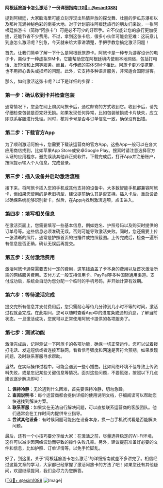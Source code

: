 **阿根廷旅游卡怎么激活？一份详细指南[[TG💪+ @esim1088](https://t.me/s/esim1088)]**

提到阿根廷，大家脑海里可能立刻浮现出热情奔放的探戈舞、壮丽的伊瓜苏瀑布以及那片充满神秘色彩的南美大地。对于计划前往阿根廷旅行的朋友们来说，一张阿根廷旅游卡（简称“阿旅卡”）可是必不可少的好帮手。它不仅能让您的旅行更加便捷，还能节省不少费用。不过，拿到这张卡后，很多小伙伴可能会犯难：这玩意儿到底怎么激活呢？别急，今天就来给大家讲清楚，手把手教您搞定激活问题！

首先，让我们简单了解一下什么是阿根廷旅游卡。阿旅卡是一种专为游客设计的电子卡，类似于一种虚拟SIM卡。它能帮助您在阿根廷境内使用本地网络，包括打电话、发短信和上网等服务。而且，与传统的实体SIM卡相比，阿旅卡更方便携带，也不用担心丢失或损坏的问题。此外，它支持多种语言服务，非常适合国际游客。

那么，如何激活这张卡呢？以下是详细的步骤：

### **第一步：确认收到卡并检查包装**
通常情况下，您会在网上购买阿旅卡后，通过邮寄的方式收到它。收到卡后，请先仔细检查包装是否完好无损。如果发现任何异常，比如包装破损或卡片缺失，应立即联系客服进行处理。同时，核对卡号是否与订单信息一致，确保没有出错。

### **第二步：下载官方App**
为了顺利激活阿旅卡，您需要下载该运营商的官方App。这些App一般可以在各大应用商店找到，比如苹果App Store或安卓Google Play。搜索时请注意选择官方认证的应用程序，避免误装其他非正规软件。下载完成后，打开App并注册账户，按照提示输入个人信息，完成登录。

### **第三步：插入设备并启动激活流程**
接下来，将阿旅卡插入您的手机或其他支持的设备中。大多数智能手机都兼容阿旅卡，但如果您使用的是老旧机型，建议提前确认其是否支持。插入卡后，重启设备以确保系统能够识别新卡。然后，在App内找到激活选项，点击进入。

### **第四步：填写相关信息**
在激活页面上，您需要填写一些基本信息，例如姓名、护照号码以及购买时提供的订单号等。这些信息必须准确无误，否则可能导致激活失败。同时，您还需要上传一张清晰的照片，通常是护照首页的扫描件或拍照截图。上传完成后，检查一遍所有信息是否正确，确认无误后再提交。

### **第五步：支付激活费用**
激活阿旅卡通常需要支付一定的费用，这笔钱涵盖了卡本身的费用以及首次激活所需的网络服务费用。支付方式一般支持信用卡、PayPal等多种国际通用渠道。支付成功后，系统会自动为您分配一个临时的手机号码，并开始计算有效期。

### **第六步：等待激活完成**
提交完所有信息并支付费用后，您只需耐心等待几分钟到几小时不等的时间，激活过程就会完成。在此期间，您可以随时查看App中的进度条或通知消息，了解当前状态。一旦激活成功，您就可以正常使用阿旅卡提供的各项服务了。

### **第七步：测试功能**
激活完成后，记得测试一下阿旅卡的各项功能，确保一切正常运作。您可以试着拨打电话、发送短信或者连接互联网，看看信号强度和网速是否符合预期。如果发现问题，及时联系客服寻求帮助。

当然，在实际操作过程中，可能会遇到一些小插曲。比如网络环境不佳导致上传资料失败，或是忘记某些关键信息等情况。面对这些问题，不要慌张，按照以下几点建议逐步解决即可：

1. **保持冷静**：无论遇到什么困难，首先要保持冷静，切勿急躁。
2. **查阅说明书**：每个运营商都会提供详细的使用说明文档，仔细阅读可以帮助您快速找到解决方案。
3. **联系客服**：如果实在无法自行解决问题，可以直接联系运营商的客服团队。他们通常会在工作时间内提供专业指导。
4. **尝试其他设备**：有时候问题可能出在设备本身，换一台手机试试看是否能解决问题。

最后，还有一个小技巧要分享给大家：在激活之前，尽量选择稳定的Wi-Fi环境，这样可以减少因网络波动而导致的操作失败几率。另外，建议提前准备好必要的文件和信息，比如护照、订单详情等，以免手忙脚乱。

好了，到这里，关于“阿根廷旅游卡怎么激活”的详细指南就差不多讲完了。相信经过这篇文章的学习，大家都已经掌握了激活阿旅卡的方法了吧！如果您还有其他疑问，欢迎继续提问，我们会尽力为您解答。

[[TG💪+ @esim1088](https://t.me/s/esim1088) ![Image](https://i.postimg.cc/4NQfJmqS/Snipaste-2025-05-13-00-14-12.png)]